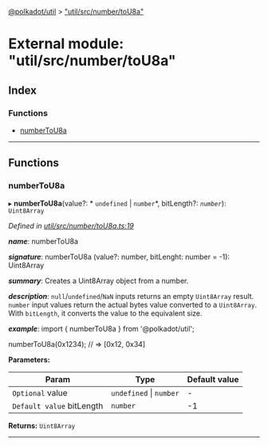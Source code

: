 [@polkadot/util](../README.md) > ["util/src/number/toU8a"](../modules/_util_src_number_tou8a_.md)

# External module: "util/src/number/toU8a"

## Index

### Functions

* [numberToU8a](_util_src_number_tou8a_.md#numbertou8a)

---

## Functions

<a id="numbertou8a"></a>

###  numberToU8a

▸ **numberToU8a**(value?: * `undefined` &#124; `number`*, bitLength?: *`number`*): `Uint8Array`

*Defined in [util/src/number/toU8a.ts:19](https://github.com/polkadot-js/util/blob/7550b44/packages/util/src/number/toU8a.ts#L19)*

*__name__*: numberToU8a

*__signature__*: numberToU8a (value?: number, bitLenght: number = -1): Uint8Array

*__summary__*: Creates a Uint8Array object from a number.

*__description__*: `null`/`undefined`/`NaN` inputs returns an empty `Uint8Array` result. `number` input values return the actual bytes value converted to a `Uint8Array`. With `bitLength`, it converts the value to the equivalent size.

*__example__*: import { numberToU8a } from '@polkadot/util';

numberToU8a(0x1234); // => \[0x12, 0x34\]

**Parameters:**

| Param | Type | Default value |
| ------ | ------ | ------ |
| `Optional` value |  `undefined` &#124; `number`| - |
| `Default value` bitLength | `number` |  -1 |

**Returns:** `Uint8Array`

___

